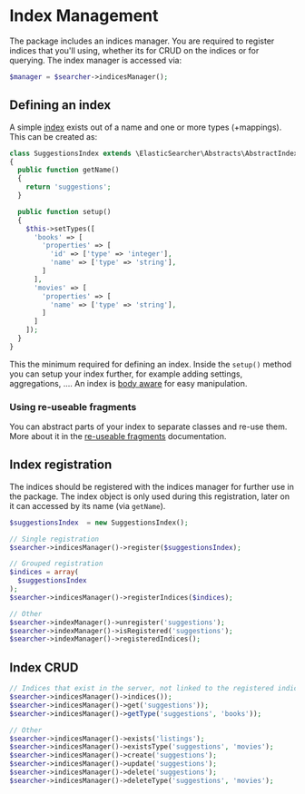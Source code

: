 # Index Management

The package includes an indices manager. You are required to register indices that you'll using, whether its for
CRUD on the indices or for querying. The index manager is accessed via:

```php
$manager = $searcher->indicesManager();
```

## Defining an index

A simple [index](http://www.elasticsearch.org/guide/en/elasticsearch/reference/current/_basic_concepts.html#_index) exists
out of a name and one or more types (+mappings). This can be created as:

```php
class SuggestionsIndex extends \ElasticSearcher\Abstracts\AbstractIndex
{
  public function getName()
  {
    return 'suggestions';
  }

  public function setup()
  {
    $this->setTypes([
      'books' => [
        'properties' => [
          'id' => ['type' => 'integer'],
          'name' => ['type' => 'string'],
        ]
      ],
      'movies' => [
        'properties' => [
          'name' => ['type' => 'string'],
        ]
      ]
    ]);
  }
}
```

This the minimum required for defining an index. Inside the `setup()` method you can setup your index further,
for example adding settings, aggregations, .... An index is [body aware](https://github.com/madewithlove/elasticsearcher/tree/master/src/Traits/BodyTrait.php)
for easy manipulation.

### Using re-useable fragments

You can abstract parts of your index to separate classes and re-use them. More about it in the [re-useable fragments](re-useable-fragments.md)
documentation.

## Index registration

The indices should be registered with the indices manager for further use in the package. The index object is only
used during this registration, later on it can accessed by its name (via `getName`).

```php
$suggestionsIndex  = new SuggestionsIndex();

// Single registration
$searcher->indicesManager()->register($suggestionsIndex);

// Grouped registration
$indices = array(
  $suggestionsIndex
);
$searcher->indicesManager()->registerIndices($indices);

// Other
$searcher->indexManager()->unregister('suggestions');
$searcher->indexManager()->isRegistered('suggestions');
$searcher->indexManager()->registeredIndices();
```

## Index CRUD

```php
// Indices that exist in the server, not linked to the registered indices.
$searcher->indicesManager()->indices());
$searcher->indicesManager()->get('suggestions'));
$searcher->indicesManager()->getType('suggestions', 'books'));

// Other
$searcher->indicesManager()->exists('listings');
$searcher->indicesManager()->existsType('suggestions', 'movies');
$searcher->indicesManager()->create('suggestions');
$searcher->indicesManager()->update('suggestions');
$searcher->indicesManager()->delete('suggestions');
$searcher->indicesManager()->deleteType('suggestions', 'movies');
```
